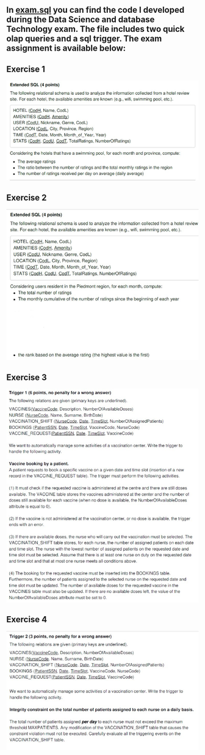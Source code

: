 ## In [exam.sql](https://github.com/gioele-scaletta/Coding-Exams-Politecnico-di-Torino/blob/main/Data_Science_and_Database_Technology/exam.sql) you can find the code I developed during the Data Science and database Technology exam. The file includes two quick olap queries and a sql trigger. The exam assignment is available below:

## Exercise 1
![exercise 1](./es1.jpg)

## Exercise 2
![exercise 2](./es2.jpg)

## Exercise 3
![exercise 3](./es3.jpg)

## Exercise 4
![exercise 4](./es4.jpg)
